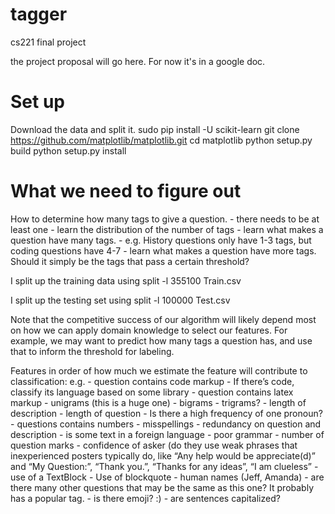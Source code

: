 tagger
======

cs221 final project

the project proposal will go here.
For now it's in a google doc.

Set up
======
Download the data and split it.
sudo pip install -U scikit-learn
git clone https://github.com/matplotlib/matplotlib.git
cd matplotlib
python setup.py build
python setup.py install

What we need to figure out
==========================
How to determine how many tags to give a question.
    - there needs to be at least one
    - learn the distribution of the number of tags
    - learn what makes a question have many tags.
        - e.g. History questions only have 1-3 tags,
               but coding questions have 4-7
    - learn what makes a question have more tags. Should it
      simply be the tags that pass a certain threshold?

I split up the training data using
split -l 355100 Train.csv

I split up the testing set using
split -l 100000 Test.csv

Note that the competitive success of our algorithm will
likely depend most on how we can apply domain knowledge
to select our features. For example, we may want to predict
how many tags a question has, and use that to inform
the threshold for labeling.

Features in order of how much we estimate the feature will contribute to classification:
e.g.
    - question contains code markup
    - If there’s code, classify its language based on some library
    - question contains latex markup
    - unigrams (this is a huge one)
    - bigrams
    - trigrams?
    - length of description
    - length of question
    - Is there a high frequency of one pronoun?
    - questions contains numbers
    - misspellings
    - redundancy on question and description
    - is some text in a foreign language
    - poor grammar
    - number of question marks
    - confidence of asker (do they use weak phrases that inexperienced posters typically do, like “Any help would be appreciate(d)” and “My Question:”, “Thank you.”, “Thanks for any ideas”, “I am clueless”
    - use of a TextBlock
    - Use of blockquote
    - human names (Jeff, Amanda)
    - are there many other questions that may be the same as this one? It probably has a popular tag.
    - is there emoji? :)
    - are sentences capitalized?
